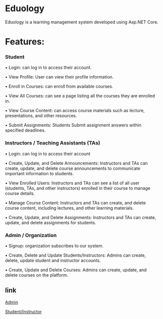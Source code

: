 # Eduology 

Eduology is a learning management system developed using Asp.NET Core.


# Features:

### Student

•	Login: can log in to access their account. 

•	View Profile: User can view their profile information.

•	Enroll in Courses: can enroll from available courses.

•	View All Courses: can see a page listing all the courses they are enrolled in.

•	View Course Content: can access course materials such as lecture, presentations, and other resources.

•	Submit Assignments: Students Submit assignment answers within specified deadlines.

### Instructors / Teaching Assistants (TAs)

•	Login: can log in to access their account

•	Create, Update, and Delete Announcements: Instructors and TAs can create, update, and delete course announcements to communicate important information to students. 

•	View Enrolled Users: Instructors and TAs can see a list of all user (students, TAs, and other instructors) enrolled in their course to manage course details.

•	Manage Course Content: Instructors and TAs can create, and delete course content, including lectures, and other learning materials.

•	Create, Update, and Delete Assignments: Instructors and TAs can create, update, and delete assignments for students.

### Admin / Organization

•	Signup: organization subscribes to our system.

•	Create, Delete and Update Students/Instructors: Admins can create, delete, update student and instructor accounts.

•	Create, Update and Delete Courses: Admins can create, update, and delete courses on the platform.


## link

[Admin](https://eduology-admin.vercel.app/#/dashboard)

[Student/Instructor](https://eduology.vercel.app/#/home)
